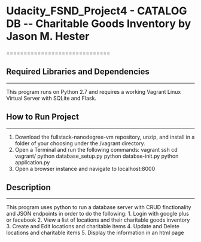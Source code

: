 # Udacity_FSND_Project4  - **CATALOG DB -- Charitable Goods Inventory** by Jason M. Hester
==============================

## Required Libraries and Dependencies
-----------------------------------
This program runs on Python 2.7 and requires a working Vagrant Linux Virtual Server with SQLite and Flask.

## How to Run Project
------------------
1. Download the fullstack-nanodegree-vm repository, unzip, and install in a folder of your choosing under the /vagrant directory.
2. Open a Terminal and run the following commands:
        vagrant ssh
        cd vagrant/<your chosen folder>
        python database_setup.py
        python databse-init.py
        python application.py
3. Open a browser instance and navigate to localhost:8000

## Description
-----------
This program uses python to run a database server with CRUD finctionality and JSON endpoints in order to do the following:
        1. Login with google plus or facebook
        2. View a list of locations and their charitable goods inventory
        3. Create and Edit locations and charitable items
        4. Update and Delete locations and charitable items
        5. Display the information in an html page